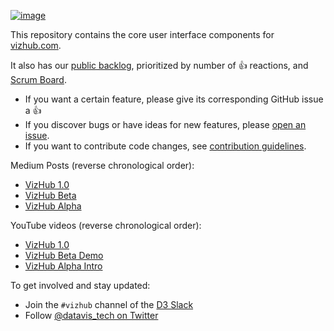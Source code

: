 [![image](https://user-images.githubusercontent.com/68416/46601539-05f7ba00-cb0b-11e8-90eb-587dc927962e.png)](https://vizhub.com/curran/5c907e49d0294538aad03ad1f41e1e28)

This repository contains the core user interface components for [vizhub.com](https://vizhub.com).

It also has our [public backlog](https://github.com/datavis-tech/vizhub-ui/issues?q=is%3Aissue+is%3Aopen+sort%3Areactions-%2B1-desc), prioritized by number of :thumbsup: reactions, and [Scrum Board](https://github.com/datavis-tech/vizhub-ui/projects/1).

 * If you want a certain feature, please give its corresponding GitHub issue a :thumbsup:
 * If you discover bugs or have ideas for new features, please [open an issue](https://github.com/datavis-tech/vizhub-ui/issues/new?template=upvotable.md).
 * If you want to contribute code changes, see [contribution guidelines](CONTRIBUTING.md).

Medium Posts (reverse chronological order):
 * [VizHub 1.0](https://medium.com/@currankelleher/vizhub-1-0-9fc56a70a464)
 * [VizHub Beta](https://medium.com/@currankelleher/introducing-vizhub-beta-2edc4a0a1908)
 * [VizHub Alpha](https://medium.com/@currankelleher/introducing-vizhub-75644cb8bba6)

YouTube videos (reverse chronological order):
 * [VizHub 1.0](https://www.youtube.com/watch?list=PL9yYRbwpkykvOXrZumtZWbuaXWHvjD8gi&v=WoJxanRe06k)
 * [VizHub Beta Demo](https://www.youtube.com/watch?v=qaOzZ7L3dJo)
 * [VizHub Alpha Intro](https://www.youtube.com/watch?v=5KlhI67cueI&feature=youtu.be)

To get involved and stay updated:

 * Join the `#vizhub` channel of the [D3 Slack](https://d3-slackin.herokuapp.com/)
 * Follow [@datavis_tech on Twitter](https://twitter.com/datavis_tech)
